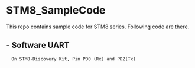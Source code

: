# STM8_SampleCode
This repo contains sample code for STM8  series. Following code are there.

## - Software UART
      On STM8-Discovery Kit, Pin PD0 (Rx) and PD2(Tx)
